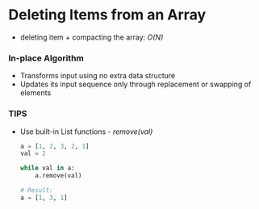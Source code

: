 # Deleting Items from an Array

- deleting item + compacting the array: _O(N)_

### In-place Algorithm

- Transforms input using no extra data structure
- Updates its input sequence only through replacement or swapping of elements

### TIPS

- Use built-in List functions - _remove(val)_

  ```python
  a = [1, 2, 3, 2, 1]
  val = 2

  while val in a:
      a.remove(val)

  # Result:
  a = [1, 3, 1]
  ```
